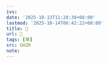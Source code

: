 ```yaml
---
ivs:
date: '2025-10-13T11:28:38+08:00'
lastmod: '2025-10-14T06:42:22+08:00'
title: 󰞁
url: 󰞁
tags: [舉]
src: GHZR
note:
---
```

